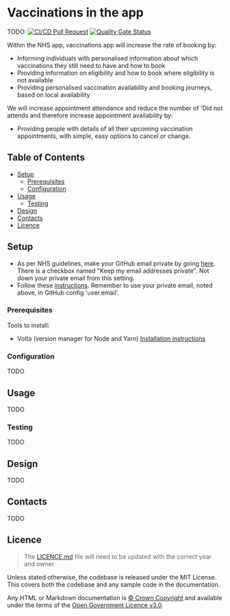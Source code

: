 # Vaccinations in the app

TODO:
[![CI/CD Pull Request](https://github.com/nhs-england-tools/repository-template/actions/workflows/cicd-1-pull-request.yaml/badge.svg)](https://github.com/nhs-england-tools/repository-template/actions/workflows/cicd-1-pull-request.yaml)
[![Quality Gate Status](https://sonarcloud.io/api/project_badges/measure?project=repository-template&metric=alert_status)](https://sonarcloud.io/summary/new_code?id=repository-template)

Within the NHS app, vaccinations app will increase the rate of booking by:
- Informing individuals with personalised information about which vaccinations they still need to have and how to book
- Providing information on eligibility and how to book where eligibility is not available
- Providing personalised vaccination availability and booking journeys, based on local availability

We will increase appointment attendance and reduce the number of 'Did not attends and therefore increase appointment availability by:
- Providing people with details of all their upcoming vaccination appointments, with simple, easy options to cancel or change.

## Table of Contents

- [Setup](#setup)
  - [Prerequisites](#prerequisites)
  - [Configuration](#configuration)
- [Usage](#usage)
  - [Testing](#testing)
- [Design](#design)
- [Contacts](#contacts)
- [Licence](#licence)

## Setup
- As per NHS guidelines, make your GitHub email private by going [here](https://github.com/settings/emails). There is a checkbox named "Keep my email addresses private". Not down your private email from this setting.
- Follow these [instructions](https://nhsd-confluence.digital.nhs.uk/display/CSP/How+to+access+GitHub). Remember to use your private email, noted above, in GitHub config 'user.email'.

### Prerequisites
Tools to install:
- Volta (version manager for Node and Yarn) [Installation instructions](https://docs.volta.sh/guide/getting-started)

### Configuration
TODO

## Usage
TODO

### Testing
TODO

## Design
TODO

## Contacts
TODO

## Licence

> The [LICENCE.md](./LICENCE.md) file will need to be updated with the correct year and owner

Unless stated otherwise, the codebase is released under the MIT License. This covers both the codebase and any sample code in the documentation.

Any HTML or Markdown documentation is [© Crown Copyright](https://www.nationalarchives.gov.uk/information-management/re-using-public-sector-information/uk-government-licensing-framework/crown-copyright/) and available under the terms of the [Open Government Licence v3.0](https://www.nationalarchives.gov.uk/doc/open-government-licence/version/3/).
